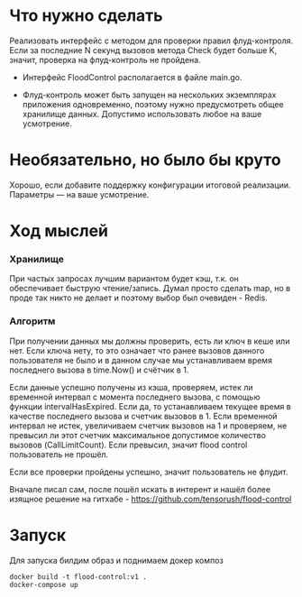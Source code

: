 # Что нужно сделать

Реализовать интерфейс с методом для проверки правил флуд-контроля. Если за последние N секунд вызовов метода Check будет больше K, значит, проверка на флуд-контроль не пройдена.

- Интерфейс FloodControl располагается в файле main.go.

- Флуд-контроль может быть запущен на нескольких экземплярах приложения одновременно, поэтому нужно предусмотреть общее хранилище данных. Допустимо использовать любое на ваше усмотрение. 

# Необязательно, но было бы круто

Хорошо, если добавите поддержку конфигурации итоговой реализации. Параметры — на ваше усмотрение.

# Ход мыслей
### Хранилище
При частых запросах лучшим вариантом будет кэш, т.к. он обеспечивает быструю чтение/запись. Думал просто сделать map, но в проде так никто не делает и поэтому выбор был очевиден - Redis. 

### Алгоритм
При получении данных мы должны проверить, есть ли ключ в кеше или нет. Если ключа нету, то это означает что ранее вызовов данного пользователя не было и в данном случае мы устанавливаем время последнего вызова в time.Now() и счётчик в 1.

Если данные успешно получены из кэша, проверяем, истек ли временной интервал с момента последнего вызова, с помощью функции intervalHasExpired. Если да, то устанавливаем текущее время в качестве последнего вызова и счетчик вызовов в 1.
Если временной интервал не истек, увеличиваем счетчик вызовов на 1 и проверяем, не превысил ли этот счетчик максимальное допустимое количество вызовов (CallLimitCount). Если превысил, значит flood control пользователь не прошёл.

Если все проверки пройдены успешно, значит пользователь не флудит.

Вначале писал сам, после пошёл искать в интерент и нашёл более изящное решение на гитхабе - https://github.com/tensorush/flood-control

# Запуск

Для запуска билдим образ и поднимаем докер композ

```
docker build -t flood-control:v1 .
docker-compose up
```
